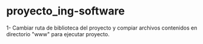 # proyecto_ing-software
1- Cambiar ruta de biblioteca del proyecto y compiar archivos contenidos en directorio "www" para ejecutar proyecto.
